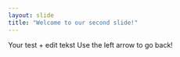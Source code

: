 ```yaml
---
layout: slide
title: "Welcome to our second slide!"
---
```

Your test + edit tekst
Use the left arrow to go back!
